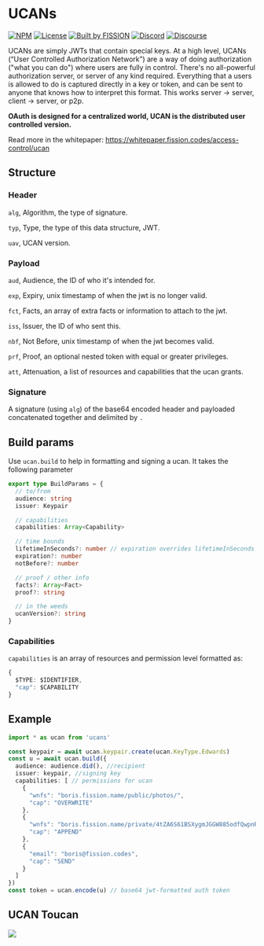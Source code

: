 # UCANs
[![NPM](https://img.shields.io/npm/v/ucans)](https://www.npmjs.com/package/ucans)
[![License](https://img.shields.io/badge/License-Apache%202.0-blue.svg)](https://github.com/fission-suite/blob/master/LICENSE)
[![Built by FISSION](https://img.shields.io/badge/⌘-Built_by_FISSION-purple.svg)](https://fission.codes)
[![Discord](https://img.shields.io/discord/478735028319158273.svg)](https://discord.gg/zAQBDEq)
[![Discourse](https://img.shields.io/discourse/https/talk.fission.codes/topics)](https://talk.fission.codes)

UCANs are simply JWTs that contain special keys.
At a high level, UCANs (“User Controlled Authorization Network”) are a way of doing authorization ("what you can do") where users are fully in control. There's no all-powerful authorization server, or server of any kind required. Everything that a users is allowed to do is captured directly in a key or token, and can be sent to anyone that knows how to interpret this format. This works server -> server, client -> server, or p2p.

**OAuth is designed for a centralized world, UCAN is the distributed user controlled version.**

Read more in the whitepaper: https://whitepaper.fission.codes/access-control/ucan


## Structure
 ### Header
 `alg`, Algorithm, the type of signature.

 `typ`, Type, the type of this data structure, JWT.

 `uav`, UCAN version.
 ### Payload
 `aud`, Audience, the ID of who it's intended for.

 `exp`, Expiry, unix timestamp of when the jwt is no longer valid.

 `fct`, Facts, an array of extra facts or information to attach to the jwt.

 `iss`, Issuer, the ID of who sent this.

 `nbf`, Not Before, unix timestamp of when the jwt becomes valid.

 `prf`, Proof, an optional nested token with equal or greater privileges.

 `att`, Attenuation, a list of resources and capabilities that the ucan grants.

 ### Signature
 A signature (using `alg`) of the base64 encoded header and payloaded concatenated together and delimited by `.`

## Build params
Use `ucan.build` to help in formatting and signing a ucan. It takes the following parameter
```ts
export type BuildParams = {
  // to/from
  audience: string
  issuer: Keypair

  // capabilities
  capabilities: Array<Capability>

  // time bounds
  lifetimeInSeconds?: number // expiration overrides lifetimeInSeconds
  expiration?: number
  notBefore?: number

  // proof / other info
  facts?: Array<Fact>
  proof?: string

  // in the weeds
  ucanVersion?: string
}
```
### Capabilities
`capabilities` is an array of resources and permission level formatted as:
```ts
{
  $TYPE: $IDENTIFIER,
  "cap": $CAPABILITY
}
```

## Example
```ts
import * as ucan from 'ucans'

const keypair = await ucan.keypair.create(ucan.KeyType.Edwards)
const u = await ucan.build({
  audience: audience.did(), //recipient
  issuer: keypair, //signing key
  capabilities: [ // permissions for ucan
    {
      "wnfs": "boris.fission.name/public/photos/",
      "cap": "OVERWRITE"
    },
    {
      "wnfs": "boris.fission.name/private/4tZA6S61BSXygmJGGW885odfQwpnR2UgmCaS5CfCuWtEKQdtkRnvKVdZ4q6wBXYTjhewomJWPL2ui3hJqaSodFnKyWiPZWLwzp1h7wLtaVBQqSW4ZFgyYaJScVkBs32BThn6BZBJTmayeoA9hm8XrhTX4CGX5CVCwqvEUvHTSzAwdaR",
      "cap": "APPEND"
    },
    {
      "email": "boris@fission.codes",
      "cap": "SEND"
    }
  ]
})
const token = ucan.encode(u) // base64 jwt-formatted auth token
```

## UCAN Toucan
![](https://ipfs.runfission.com/ipfs/QmcyAwK7AjvLXbGuL4cqG5nufEKJquFmFGo2SDsaAe939Z)
